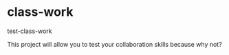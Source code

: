 # class-work
test-class-work

This project will allow you to test your collaboration skills because why not?

